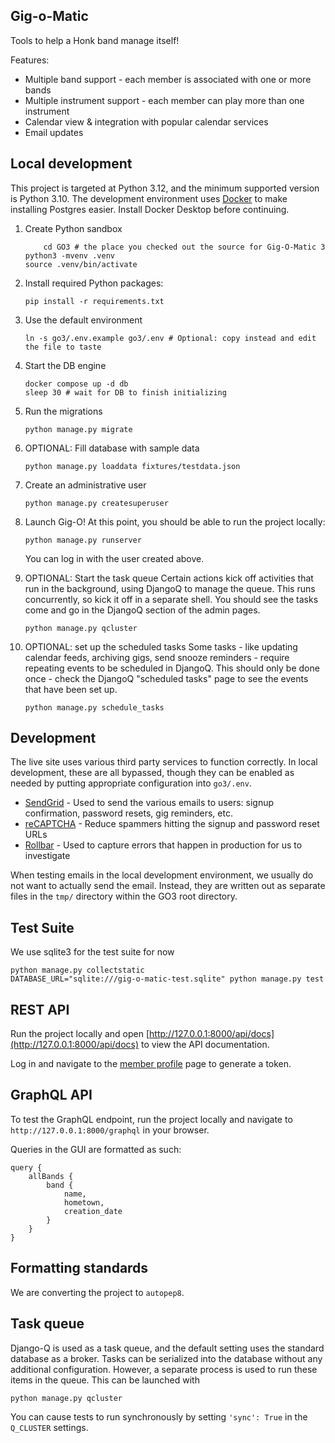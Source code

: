 Gig-o-Matic
-----------

Tools to help a Honk band manage itself!

Features:
* Multiple band support - each member is associated with one or more bands
* Multiple instrument support - each member can play more than one instrument
* Calendar view & integration with popular calendar services
* Email updates

## Local development

This project is targeted at Python 3.12, and the minimum supported version is Python 3.10.  The development environment uses [Docker](https://www.docker.com/products/docker-desktop/) to make installing Postgres easier. Install Docker Desktop before continuing.

1. Create Python sandbox
	```
        cd GO3 # the place you checked out the source for Gig-O-Matic 3
	python3 -mvenv .venv
	source .venv/bin/activate
	```
 
1. Install required Python packages:
	```
	pip install -r requirements.txt
	```

 1. Use the default environment
	```
	ln -s go3/.env.example go3/.env # Optional: copy instead and edit the file to taste
	```
 
1. Start the DB engine
	```
	docker compose up -d db
	sleep 30 # wait for DB to finish initializing
	```
 
1. Run the migrations
	```
	python manage.py migrate
	```
 
1. OPTIONAL: Fill database with sample data
	```
	python manage.py loaddata fixtures/testdata.json
	```
 
1. Create an administrative user
	```
	python manage.py createsuperuser
	```
 
1. Launch Gig-O!
	At this point, you should be able to run the project locally:
	```
	python manage.py runserver
	```
	You can log in with the user created above.


1. OPTIONAL: Start the task queue
	Certain actions kick off activities that run in the background, using DjangoQ to manage the queue.
	This runs concurrently, so kick it off in a separate shell. You should see the tasks come and go
	in the DjangoQ section of the admin pages.
	```
	python manage.py qcluster
	```

1. OPTIONAL: set up the scheduled tasks
	Some tasks - like updating calendar feeds, archiving gigs, send snooze reminders - require repeating
	events to be scheduled in DjangoQ. This should only be done once - check the DjangoQ "scheduled tasks"
	page to see the events that have been set up.
	```
	python manage.py schedule_tasks
	```

## Development

The live site uses various third party services to function correctly. In local development, these are all bypassed, though they can be enabled as needed by putting appropriate configuration into `go3/.env`.
* [SendGrid](https://www.sendgrid.com) - Used to send the various emails to users: signup confirmation, password resets, gig reminders, etc.
* [reCAPTCHA](https://www.google.com/recaptcha/about) - Reduce spammers hitting the signup and password reset URLs
* [Rollbar](https://rollbar.com) - Used to capture errors that happen in production for us to investigate

When testing emails in the local development environment, we usually do not want to actually send the email. Instead, they are written out as separate files in the `tmp/` directory within the GO3 root directory.

## Test Suite
We use sqlite3 for the test suite for now
```
python manage.py collectstatic
DATABASE_URL="sqlite:///gig-o-matic-test.sqlite" python manage.py test
```

## REST API
Run the project locally and open [http://127.0.0.1:8000/api/docs](http://127.0.0.1:8000/api/docs) to view the API documentation. 

Log in and navigate to the [member profile](http://127.0.0.1:8000/member/) page to generate a token.

## GraphQL API

To test the GraphQL endpoint, run the project locally and navigate to `http://127.0.0.1:8000/graphql` in your browser. 

Queries in the GUI are formatted as such:
```
query {
	allBands {
		band {
      		name,
		  	hometown,
		  	creation_date
		}
	}
}
```

## Formatting standards

We are converting the project to `autopep8`.

## Task queue

Django-Q is used as a task queue, and the default setting uses the standard database as a broker.  Tasks can be serialized into the database without any additional configuration.  However, a separate process is used to run these items in the queue.  This can be launched with
```
python manage.py qcluster
```
You can cause tests to run synchronously by setting `'sync': True` in the `Q_CLUSTER` settings.
